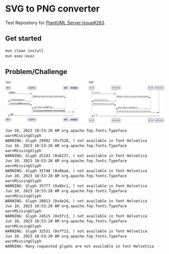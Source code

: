 # SVG to PNG converter

Test Repository for [PlantUML Server Issue#283](https://github.com/plantuml/plantuml-server/issues/283).


## Get started

```bash
mvn clean install
mvn exec:exec
```

## Problem/Challenge

![problem](problem.png)

```
Jun 10, 2023 10:53:20 AM org.apache.fop.fonts.Typeface warnMissingGlyph
WARNING: Glyph 29992 (0x7528, ) not available in font Helvetica
Jun 10, 2023 10:53:20 AM org.apache.fop.fonts.Typeface warnMissingGlyph
WARNING: Glyph 25143 (0x6237, ) not available in font Helvetica
Jun 10, 2023 10:53:20 AM org.apache.fop.fonts.Typeface warnMissingGlyph
WARNING: Glyph 35748 (0x8ba4, ) not available in font Helvetica
Jun 10, 2023 10:53:20 AM org.apache.fop.fonts.Typeface warnMissingGlyph
WARNING: Glyph 35777 (0x8bc1, ) not available in font Helvetica
Jun 10, 2023 10:53:20 AM org.apache.fop.fonts.Typeface warnMissingGlyph
WARNING: Glyph 20013 (0x4e2d, ) not available in font Helvetica
Jun 10, 2023 10:53:20 AM org.apache.fop.fonts.Typeface warnMissingGlyph
WARNING: Glyph 24515 (0x5fc3, ) not available in font Helvetica
Jun 10, 2023 10:53:20 AM org.apache.fop.fonts.Typeface warnMissingGlyph
WARNING: Glyph 32531 (0x7f13, ) not available in font Helvetica
Jun 10, 2023 10:53:20 AM org.apache.fop.fonts.Typeface warnMissingGlyph
WARNING: Many requested glyphs are not available in font Helvetica
```
